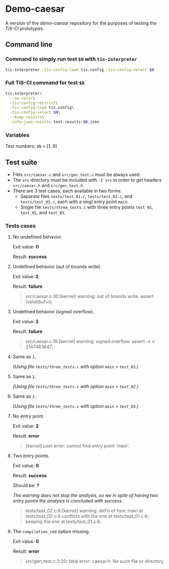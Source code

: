 # Demo-caesar

A version of the *demo-caesar* repository for the purposes of testing the
*TiS-CI* prototypes.


## Command line

### Command to simply run test `$N` with `tis-interpreter`

```bash
tis-interpreter -tis-config-load tis.config -tis-config-select $N
```

### Full TiS-CI command for test `$N`

```bash
tis-interpreter\
  --no-color\
  -tis-config-restrict\
  -tis-config-load tis.config\
  -tis-config-select $N\
  --keep-results\
  -info-json-results test-results-$N.json
```

### Variables

Test numbers: `$N` = [1..9]


## Test suite

* Files `src/caesar.c` and `src/gen_test.c` must be always used.
* The `src` directory must be included with `-I src` in order to get headers
  `src/caesar.h` and `src/gen_test.h`.
* There are 3 test cases, each available in two forms:
  * Separate files `tests/test_01.c`, `tests/test_02.c`, and `tests/test_03.c`,
    each with a singl entry point `main`.
  * Single file `tests/three_tests.c` with three entry points `test_01`,
    `test_02`, and `test_03`.

### Tests cases

1. No undefined behavior.

   Exit value: **0**

   Result: **success**

2. Undefined behavior (out of bounds write).

   Exit value: **2**

   Result: **failure**

   > src/caesar.c:30:[kernel] warning: out of bounds write. assert \valid(buf+i);

3. Undefined behavior (signed overflow).

   Exit value: **2**

   Result: **failure**

   > src/caesar.c:16:[kernel] warning: signed overflow. assert -x ≤ 2147483647;

4. Same as `1.`

   *(Using file `tests/three_tests.c` with option `main` = `test_01`.)*

5. Same as `2.`

   *(Using file `tests/three_tests.c` with option `main` = `test_02`.)*

6. Same as `3.`

   *(Using file `tests/three_tests.c` with option `main` = `test_03`.)*

7. No entry point.

   Exit value: **2**

   Result: **error**

   > [kernel] user error: cannot find entry point 'main'.

8. Two entry points.

   Exit value: **0**

   Result: **success**

   Should be: **?**

   *The warning does not stop the analysis, so we in spite of having two entry
    points the analysis is concluded with success.*

   > tests/test_02.c:6:[kernel] warning: def'n of func main at tests/test_02.c:6
     conflicts with the one at tests/test_01.c:6; keeping the one at
     tests/test_01.c:6.

9. The `compilation_cmd` option missing.

   Exit value: **0**

   Result: **error**

   > src/gen_test.c:3:20: fatal error: caesar.h: No such file or directory
